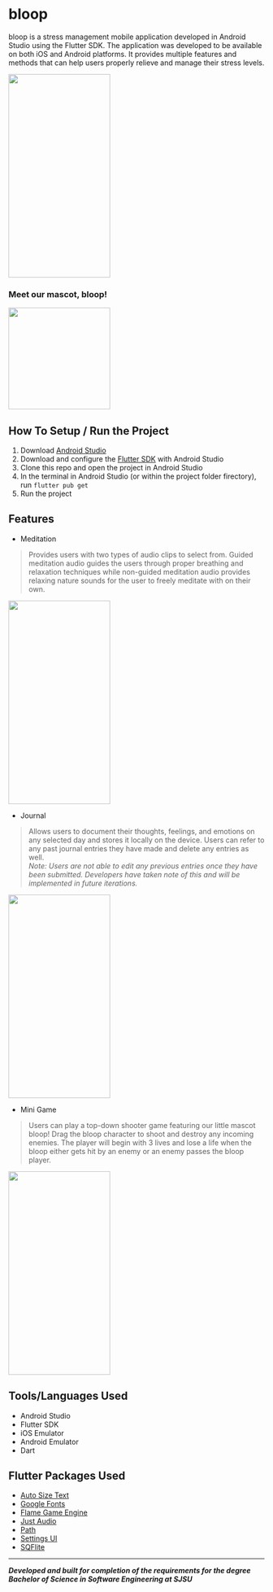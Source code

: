 # bloop
bloop is a stress management mobile application developed in Android Studio using the Flutter SDK. The application was developed to be available on both iOS and Android platforms. It provides multiple features and methods that can help users properly relieve and manage their stress levels.

<img src="https://imgur.com/NjKAsKZ.png" width="200" height="400" />

### Meet our mascot, bloop!
<img src="https://user-images.githubusercontent.com/42826047/117527044-cf61d480-af7d-11eb-9898-b55456d15550.png" width="200" height="200" />

## How To Setup / Run the Project
1. Download [Android Studio](https://developer.android.com/studio/?gclid=CjwKCAjw7diEBhB-EiwAskVi17pWKL2Awv-aYdgkIO-4lhAInImm0MeRKdiFh5t0zIBmOdUqWQz0YBoCByQQAvD_BwE&gclsrc=aw.ds)
2. Download and configure the [Flutter SDK](https://flutter.dev/docs/get-started/install) with Android Studio
3. Clone this repo and open the project in Android Studio
4. In the terminal in Android Studio (or within the project folder firectory), run `flutter pub get`
5. Run the project

## Features
- Meditation
> Provides users with two types of audio clips to select from. Guided meditation audio guides the users through proper breathing and relaxation techniques while non-guided meditation audio provides relaxing nature sounds for the user to freely meditate with on their own.

<img src="https://i.imgur.com/IGnBFCq.png" width="200" height="400" />

- Journal
> Allows users to document their thoughts, feelings, and emotions on any selected day and stores it locally on the device. Users can refer to any past journal entries they have made and delete any entries as well.\
> *Note: Users are not able to edit any previous entries once they have been submitted. Developers have taken note of this and will be implemented in future iterations.*

<img src="https://i.imgur.com/SE9WgE9.png" width="200" height="400" />

- Mini Game
> Users can play a top-down shooter game featuring our little mascot bloop! Drag the bloop character to shoot and destroy any incoming enemies. The player will begin with 3 lives and lose a life when the bloop either gets hit by an enemy or an enemy passes the bloop player. 

<img src="https://i.imgur.com/qnkTjko.png" width="200" height="400" />

## Tools/Languages Used
- Android Studio
- Flutter SDK
- iOS Emulator
- Android Emulator
- Dart

## Flutter Packages Used
- [Auto Size Text](https://pub.dev/packages/auto_size_text "Something")
- [Google Fonts](https://pub.dev/packages/google_fonts)
- [Flame Game Engine](https://pub.dev/packages/flame)
- [Just Audio](https://pub.dev/packages/just_audio)
- [Path](https://pub.dev/packages/path)
- [Settings UI](https://pub.dev/packages/settings_ui)
- [SQFlite](https://pub.dev/packages/sqflite)


---
***Developed and built for completion of the requirements for the degree Bachelor of Science in Software Engineering at SJSU***
